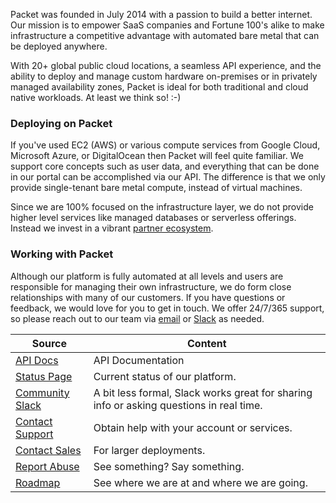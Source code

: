 <!--<meta>
{
    "title":"Overview",
    "description":"Learn more about Packet and get started!",
    "tag":["Product documentation", "Getting started", "Contact us"]
}
</meta>-->


Packet was founded in July 2014 with a passion to build a better internet. Our mission is to empower SaaS companies and Fortune 100's alike to make infrastructure a competitive advantage with automated bare metal that can be deployed anywhere. 

With 20+ global public cloud locations, a seamless API experience, and the ability to deploy and manage custom hardware on-premises or in privately managed availability zones, Packet is ideal for both traditional and cloud native workloads. At least we think so!  :-)  

### Deploying on Packet
If you've used EC2 (AWS) or various compute services from Google Cloud, Microsoft Azure, or DigitalOcean then Packet will feel quite familiar. We support core concepts such as user data, and everything that can be done in our portal can be accomplished via our API.  The difference is that we only provide single-tenant bare metal compute, instead of virtual machines. 

Since we are 100% focused on the infrastructure layer, we do not provide higher level services like managed databases or serverless offerings. Instead we invest in a vibrant [partner ecosystem](http://staging.packet.net/community/partners/).

### Working with Packet
Although our platform is fully automated at all levels and users are responsible for managing their own infrastructure, we do form close relationships with many of our customers. If you have questions or feedback, we would love for you to get in touch. We offer 24/7/365 support, so please reach out to our team via [email](mailto:support@packet.com) or [Slack](https://slack.packet.com/) as needed.

| Source  | Content |
| ------------- | ------------- |
| [API Docs](https://www.packet.com/developers/api/) | API Documentation |
| [Status Page](https://status.packet.com/) | Current status of our platform. |
| [Community Slack](https://slack.packet.com/) | A bit less formal, Slack works great for sharing info or asking questions in real time. |
| [Contact Support](https://app.packet.net/support) | Obtain help with your account or services. |
| [Contact Sales](mailto:sales@packet.com) | For larger deployments. |
| [Report Abuse](mailto:abuse@packet.com) | See something? Say something. |
| [Roadmap](https://www.packet.com/developers/roadmap/) | See where we are at and where we are going. |

